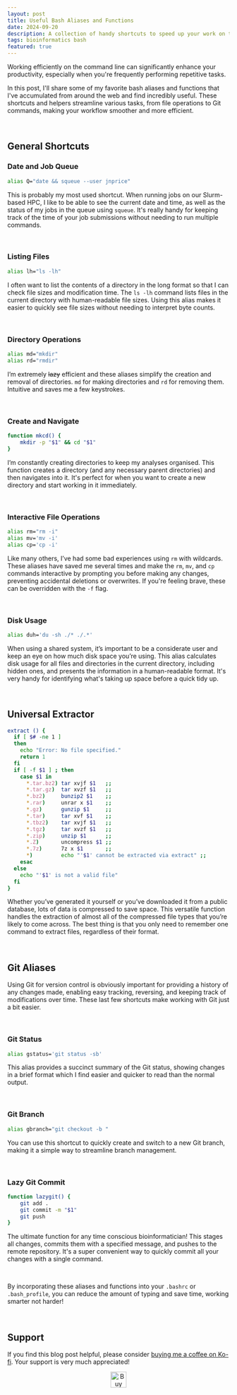 ```yaml
---
layout: post
title: Useful Bash Aliases and Functions
date: 2024-09-20
description: A collection of handy shortcuts to speed up your work on the command line.
tags: bioinformatics bash
featured: true
---
```


Working efficiently on the command line can significantly enhance your productivity, especially when you're frequently performing repetitive tasks. 

In this post, I'll share some of my favorite bash aliases and functions that I've accumulated from around the web and find incredibly useful. These shortcuts and helpers streamline various tasks, from file operations to Git commands, making your workflow smoother and more efficient.

<br>

## General Shortcuts

### Date and Job Queue

```bash
alias Q="date && squeue --user jnprice"
```

This is probably my most used shortcut. When running jobs on our Slurm-based HPC, I like to be able to see the current date and time, as well as the status of my jobs in the queue using `squeue`. It's really handy for keeping track of the time of your job submissions without needing to run multiple commands.

<br>

### Listing Files

```bash
alias lh="ls -lh"
```

I often want to list the contents of a directory in the long format so that I can check file sizes and modification time. The `ls -lh` command lists files in the current directory with human-readable file sizes. Using this alias makes it easier to quickly see file sizes without needing to interpret byte counts.

<br>

### Directory Operations

```bash
alias md="mkdir"
alias rd="rmdir"
```

I’m extremely ~~lazy~~ efficient and these aliases simplify the creation and removal of directories. `md` for making directories and `rd` for removing them. Intuitive and saves me a few keystrokes.

<br>

### Create and Navigate

```bash
function mkcd() {
    mkdir -p "$1" && cd "$1"
}
```

I’m constantly creating directories to keep my analyses organised. This function creates a directory (and any necessary parent directories) and then navigates into it. It's perfect for when you want to create a new directory and start working in it immediately.

<br>

### Interactive File Operations

```bash
alias rm="rm -i"
alias mv='mv -i'
alias cp='cp -i'
```

Like many others, I’ve had some bad experiences using `rm` with wildcards. These aliases have saved me several times and make the `rm`, `mv`, and `cp` commands interactive by prompting you before making any changes, preventing accidental deletions or overwrites. If you're feeling brave, these can be overridden with the `-f` flag.

<br>

### Disk Usage

```bash
alias duh='du -sh ./* ./.*'
```

When using a shared system, it’s important to be a considerate user and keep an eye on how much disk space you’re using. This alias calculates disk usage for all files and directories in the current directory, including hidden ones, and presents the information in a human-readable format. It's very handy for identifying what's taking up space before a quick tidy up.

<br>

## Universal Extractor

```bash
extract () {
  if [ $# -ne 1 ]
  then
    echo "Error: No file specified."
    return 1
  fi
  if [ -f $1 ] ; then
    case $1 in
      *.tar.bz2) tar xvjf $1   ;;
      *.tar.gz)  tar xvzf $1   ;;
      *.bz2)     bunzip2 $1    ;;
      *.rar)     unrar x $1    ;;
      *.gz)      gunzip $1     ;;
      *.tar)     tar xvf $1    ;;
      *.tbz2)    tar xvjf $1   ;;
      *.tgz)     tar xvzf $1   ;;
      *.zip)     unzip $1      ;;
      *.Z)       uncompress $1 ;;
      *.7z)      7z x $1       ;;
      *)         echo "'$1' cannot be extracted via extract" ;;
    esac
  else
    echo "'$1' is not a valid file"
  fi
}
```

Whether you’ve generated it yourself or you’ve downloaded it from a public database, lots of data is compressed to save space. This versatile function handles the extraction of almost all of the compressed file types that you’re likely to come across. The best thing is that you only need to remember one command to extract files, regardless of their format.

<br>

## Git Aliases

Using Git for version control is obviously important for providing a history of any changes made, enabling easy tracking, reversing, and keeping track of modifications over time. These last few shortcuts make working with Git just a bit easier.

<br>

### Git Status

```bash
alias gstatus='git status -sb'
```

This alias provides a succinct summary of the Git status, showing changes in a brief format which I find easier and quicker to read than the normal output.

<br>

### Git Branch

```bash
alias gbranch="git checkout -b "
```

You can use this shortcut to quickly create and switch to a new Git branch, making it a simple way to streamline branch management.

<br>

### Lazy Git Commit

```bash
function lazygit() {
    git add .
    git commit -m "$1"
    git push
}
```

The ultimate function for any time conscious bioinformatician! This stages all changes, commits them with a specified message, and pushes to the remote repository. It's a super convenient way to quickly commit all your changes with a single command.

<br>

By incorporating these aliases and functions into your `.bashrc` or `.bash_profile`, you can reduce the amount of typing and save time, working smarter not harder!

<br>

## Support  

If you find this blog post helpful, please consider [buying me a coffee on Ko-fi](https://ko-fi.com/jordanprice). Your support is very much appreciated!  

<p style='text-align: center'>
    <a href='https://ko-fi.com/jordanprice' target='_blank'>
        <img height='36' style='border:0px;height:36px;' src='https://storage.ko-fi.com/cdn/kofi2.png?v=3' border='0' alt='Buy Me a Coffee at ko-fi.com' />
    </a>  
</p> 